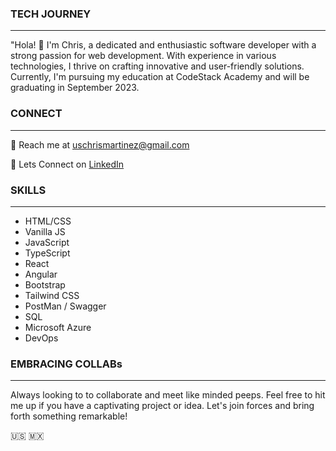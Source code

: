 ### TECH JOURNEY 
--------------------------------------------
"Hola! 👋 I'm Chris, a dedicated and enthusiastic software developer with a strong passion for web development. With experience in various technologies, I thrive on crafting innovative and user-friendly solutions. Currently, I'm pursuing my education at CodeStack Academy and will be graduating in September 2023.

### CONNECT  
--------------------------------------------
📧 Reach me at uschrismartinez@gmail.com  

📇 Lets Connect on [LinkedIn](https://www.linkedin.com/in/3chrismartinez/)


### SKILLS 
--------------------------------------------
* HTML/CSS
* Vanilla JS
* JavaScript
* TypeScript
* React
* Angular
* Bootstrap
* Tailwind CSS
* PostMan / Swagger
* SQL
* Microsoft Azure
* DevOps

### EMBRACING COLLABs
--------------------------------------------

Always looking to to collaborate and meet like minded peeps. Feel free to hit me up if you have a captivating project or idea. Let's join forces and bring forth something remarkable!

🇺🇸 🇲🇽




<!--
**chrismartinex/chrismartinex** is a ✨ _special_ ✨ repository because its `README.md` (this file) appears on your GitHub profile.

Here are some ideas to get you started:

- 🔭 I’m currently working on ...
- 🌱 I’m currently learning ...
- 👯 I’m looking to collaborate on ...
- 🤔 I’m looking for help with ...
- 💬 Ask me about ...
- 📫 How to reach me: ...
- 😄 Pronouns: ...
- ⚡ Fun fact: ...
-->
